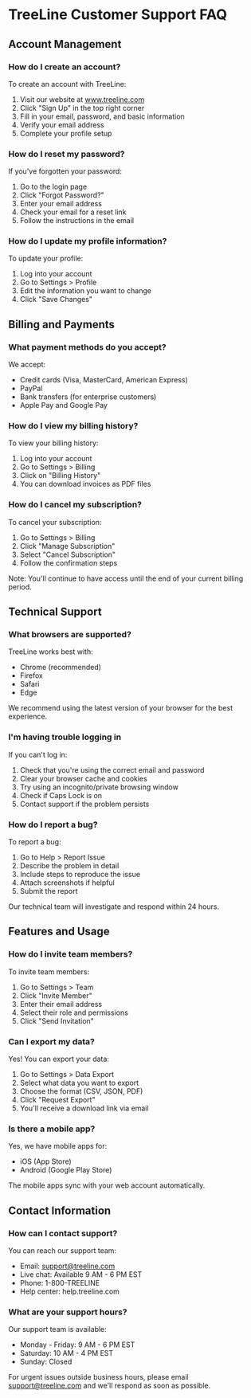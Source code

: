 # TreeLine Customer Support FAQ

## Account Management

### How do I create an account?
To create an account with TreeLine:
1. Visit our website at www.treeline.com
2. Click "Sign Up" in the top right corner
3. Fill in your email, password, and basic information
4. Verify your email address
5. Complete your profile setup

### How do I reset my password?
If you've forgotten your password:
1. Go to the login page
2. Click "Forgot Password?"
3. Enter your email address
4. Check your email for a reset link
5. Follow the instructions in the email

### How do I update my profile information?
To update your profile:
1. Log into your account
2. Go to Settings > Profile
3. Edit the information you want to change
4. Click "Save Changes"

## Billing and Payments

### What payment methods do you accept?
We accept:
- Credit cards (Visa, MasterCard, American Express)
- PayPal
- Bank transfers (for enterprise customers)
- Apple Pay and Google Pay

### How do I view my billing history?
To view your billing history:
1. Log into your account
2. Go to Settings > Billing
3. Click on "Billing History"
4. You can download invoices as PDF files

### How do I cancel my subscription?
To cancel your subscription:
1. Go to Settings > Billing
2. Click "Manage Subscription"
3. Select "Cancel Subscription"
4. Follow the confirmation steps

Note: You'll continue to have access until the end of your current billing period.

## Technical Support

### What browsers are supported?
TreeLine works best with:
- Chrome (recommended)
- Firefox
- Safari
- Edge

We recommend using the latest version of your browser for the best experience.

### I'm having trouble logging in
If you can't log in:
1. Check that you're using the correct email and password
2. Clear your browser cache and cookies
3. Try using an incognito/private browsing window
4. Check if Caps Lock is on
5. Contact support if the problem persists

### How do I report a bug?
To report a bug:
1. Go to Help > Report Issue
2. Describe the problem in detail
3. Include steps to reproduce the issue
4. Attach screenshots if helpful
5. Submit the report

Our technical team will investigate and respond within 24 hours.

## Features and Usage

### How do I invite team members?
To invite team members:
1. Go to Settings > Team
2. Click "Invite Member"
3. Enter their email address
4. Select their role and permissions
5. Click "Send Invitation"

### Can I export my data?
Yes! You can export your data:
1. Go to Settings > Data Export
2. Select what data you want to export
3. Choose the format (CSV, JSON, PDF)
4. Click "Request Export"
5. You'll receive a download link via email

### Is there a mobile app?
Yes, we have mobile apps for:
- iOS (App Store)
- Android (Google Play Store)

The mobile apps sync with your web account automatically.

## Contact Information

### How can I contact support?
You can reach our support team:
- Email: support@treeline.com
- Live chat: Available 9 AM - 6 PM EST
- Phone: 1-800-TREELINE
- Help center: help.treeline.com

### What are your support hours?
Our support team is available:
- Monday - Friday: 9 AM - 6 PM EST
- Saturday: 10 AM - 4 PM EST
- Sunday: Closed

For urgent issues outside business hours, please email support@treeline.com and we'll respond as soon as possible.

